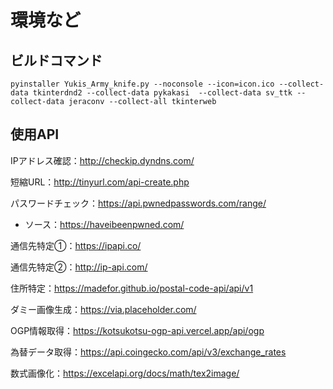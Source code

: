 # 環境など

## ビルドコマンド

```
pyinstaller Yukis_Army_knife.py --noconsole --icon=icon.ico --collect-data tkinterdnd2 --collect-data pykakasi  --collect-data sv_ttk --collect-data jeraconv --collect-all tkinterweb
```

## 使用API

IPアドレス確認：http://checkip.dyndns.com/

短縮URL：http://tinyurl.com/api-create.php

パスワードチェック：https://api.pwnedpasswords.com/range/

* ソース：https://haveibeenpwned.com/

通信先特定①：https://ipapi.co/

通信先特定②：http://ip-api.com/

住所特定：https://madefor.github.io/postal-code-api/api/v1

ダミー画像生成：https://via.placeholder.com/

OGP情報取得：https://kotsukotsu-ogp-api.vercel.app/api/ogp

為替データ取得：https://api.coingecko.com/api/v3/exchange_rates

数式画像化：https://excelapi.org/docs/math/tex2image/